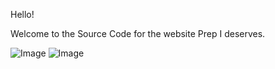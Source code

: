 Hello!

Welcome to the Source Code for the website Prep I deserves. 


![Image](https://www.uaa.k12.tr/assets/images/logo-1.png)
![Image](https://www.uaa.k12.tr/assets/images/logo.png)

